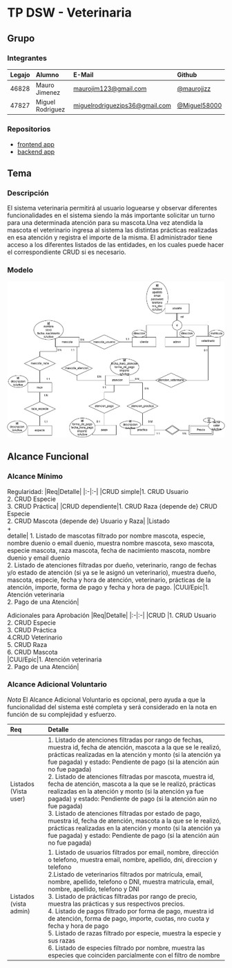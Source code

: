 # TP DSW - Veterinaria


## Grupo
### Integrantes


|Legajo|Alumno| E-Mail | Github|
|:-|:-|:-|:-|
|46828|Mauro Jimenez| maurojim123@gmail.com| [@maurojjzz](https://github.com/maurojjzz)
|47827|Miguel Rodriguez| miguelrodriguezips36@gmail.com| [@Miguel58000](https://github.com/Miguel58000)




### Repositorios
* [frontend app](https://github.com/maurojjzz/Veterinaria-front-end)
* [backend app](https://github.com/maurojjzz/back-end-Veterinaria)




## Tema
### Descripción
El sistema veterinaria permitirá al usuario loguearse y observar diferentes funcionalidades en el sistema siendo la más importante solicitar un turno para una determinada atención para su mascota.Una vez atendida la mascota el veterinario ingresa al sistema las distintas prácticas realizadas en esa atención y registra el importe de la misma. El administrador tiene acceso a los diferentes listados de las entidades, en los cuales puede hacer el correspondiente CRUD si es necesario.


### Modelo
![DER v1.0](<DER-Veterinaria-V1.01.png>)




## Alcance Funcional


### Alcance Mínimo




Regularidad:
|Req|Detalle|
|:-|:-|
|CRUD simple|1. CRUD Usuario<br>2. CRUD Especie<br>3. CRUD Práctica|
|CRUD dependiente|1. CRUD Raza {depende de} CRUD Especie<br>2. CRUD Mascota {depende de} Usuario y Raza|
|Listado<br>+<br>detalle| 1. Listado de mascotas filtrado por nombre mascota, especie, nombre duenio o email duenio, muestra nombre mascota, sexo mascota, especie mascota, raza mascota, fecha de nacimiento mascota, nombre duenio y email duenio<br> 2. Listado de atenciones filtradas por dueño, veterinario, rango de fechas y/o estado de atención (si ya se le asignó un veterinario), muestra dueño, mascota, especie, fecha y hora de atención, veterinario, prácticas de la atención, importe, forma de pago y fecha y hora de pago.
|CUU/Epic|1. Atención veterinaria<br>2. Pago de una Atención|




Adicionales para Aprobación
|Req|Detalle|
|:-|:-|
|CRUD |1. CRUD Usuario<br>2. CRUD Especie<br>3. CRUD Práctica<br>4.CRUD Veterinario <br>5. CRUD Raza<br> 6. CRUD Mascota<br>
|CUU/Epic|1. Atención veterinaria<br>2. Pago de una Atención|


### Alcance Adicional Voluntario


*Nota* El Alcance Adicional Voluntario es opcional, pero ayuda a que la funcionalidad del sistema esté completa y será considerado en la nota en función de su complejidad y esfuerzo.


|Req|Detalle|
|:-|:-|
|Listados (Vista user)|1.  Listado de atenciones filtradas por rango de fechas, muestra id, fecha de atención, mascota a la que se le realizó, prácticas realizadas en la atención y monto (si la atención ya fue pagada) y estado: Pendiente de pago (si la atención aún no fue pagada) <br>2. Listado de atenciones filtradas por mascota, muestra id, fecha de atención, mascota a la que se le realizó, prácticas realizadas en la atención y monto (si la atención ya fue pagada) y estado: Pendiente de pago (si la atención aún no fue pagada) <br>3. Listado de atenciones filtradas por estado de pago, muestra id, fecha de atención, mascota a la que se le realizó, prácticas realizadas en la atención y monto (si la atención ya fue pagada) y estado: Pendiente de pago (si la atención aún no fue pagada)
|Listados (vista admin)|1. Listado de usuarios filtrados por email, nombre, dirección o telefono, muestra email, nombre, apellido, dni, direccion y telefono  <br>2.Listado de veterinarios filtrados por matrícula, email, nombre, apellido, telefono o DNI, muestra matricula, email, nombre, apellido, telefono y DNI <br>3. Listado de prácticas filtradas por rango de precio, muestra las prácticas y sus respectivos precios. <br>4. Listado de pagos filtrado por forma de pago, muestra id de atención, forma de pago, importe, cuotas, nro cuota y fecha y hora de pago <br>5. Listado de razas filtrado por especie, muestra la especie y sus razas <br>6. Listado de especies filtrado por nombre, muestra las especies que coinciden parcialmente con el filtro de nombre

